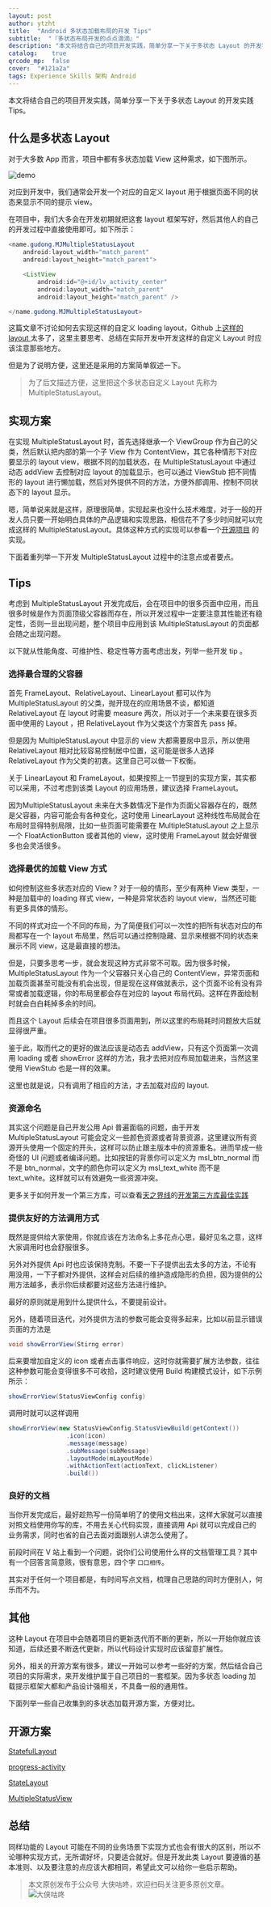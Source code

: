 ```yaml
---
layout: post
author: ytzht
title:  "Android 多状态加载布局的开发 Tips"
subtitle:  "『多状态布局开发的点点滴滴』"
description: "本文将结合自己的项目开发实践，简单分享一下关于多状态 Layout 的开发实践 Tips。"
catalog:    true
qrcode_mp:  false
cover:  "#121a2a"
tags: Experience Skills 架构 Android 
---
```


本文将结合自己的项目开发实践，简单分享一下关于多状态 Layout 的开发实践 Tips。

## 什么是多状态 Layout

对于大多数 App 而言，项目中都有多状态加载 View 这种需求，如下图所示。

![demo](http://7xr9gx.com1.z0.glb.clouddn.com/loading_status.png)

对应到开发中，我们通常会开发一个对应的自定义 layout 用于根据页面不同的状态来显示不同的提示 view。

在项目中，我们大多会在开发初期就把这套 layout 框架写好，然后其他人的自己的开发过程中直接使用即可。如下所示：

```java
<name.gudong.MJMultipleStatusLayout
    android:layout_width="match_parent"
    android:layout_height="match_parent">

    <ListView
        android:id="@+id/lv_activity_center"
        android:layout_width="match_parent"
        android:layout_height="match_parent" />

</name.gudong.MJMultipleStatusLayout>
```

这篇文章不讨论如何去实现这样的自定义 loading layout，Github 上[这样的 layout ](#开源方案)太多了，这里主要思考、总结在实际开发中开发这样的自定义 Layout 时应该注意那些地方。

但是为了说明方便，这里还是采用的方案简单叙述一下。

>为了后文描述方便，这里把这个多状态自定义 Layout 先称为 MultipleStatusLayout。

## 实现方案

在实现 MultipleStatusLayout  时，首先选择继承一个 ViewGroup 作为自己的父类，然后默认把内部的第一个子 View 作为 ContentView，其它各种情形下对应要显示的 layout view，根据不同的加载状态，在 MultipleStatusLayout 中通过动态 addView 去控制对应 layout 的加载显示，也可以通过 ViewStub 把不同情形的 layout 进行懒加载，然后对外提供不同的方法，方便外部调用、控制不同状态下的 layout 显示。

嗯，简单说来就是这样，原理很简单，实现起来也没什么技术难度，对于一般的开发人员只要一开始明白具体的产品逻辑和实现思路，相信花不了多少时间就可以完成这样的 MultipleStatusLayout。具体这种方式的实现可以参看一个[开源项目](https://github.com/qyxxjd/MultipleStatusView/blob/master/multiple-status-view/src/main/java/com/classic/common/MultipleStatusView.java) 的实现。

下面着重列举一下开发 MultipleStatusLayout 过程中的注意点或者要点。

## Tips 

考虑到 MultipleStatusLayout  开发完成后，会在项目中的很多页面中应用，而且很多时候是作为页面顶级父容器而存在，所以开发过程中一定要注意其性能还有稳定性，否则一旦出现问题，整个项目中应用到该 MultipleStatusLayout  的页面都会随之出现问题。

以下就从性能角度、可维护性、稳定性等方面考虑出发，列举一些开发 tip 。

### 选择最合理的父容器

首先 FrameLayout、RelativeLayout、LinearLayout 都可以作为 MultipleStatusLayout  的父类，抛开现在的应用场景不谈，都知道 RelativeLayout 在 layout 时需要 measure 两次，所以对于一个未来要在很多页面中使用的 Layout ，把 RelativeLayout 作为父类这个方案首先 pass 掉。

但是因为 MultipleStatusLayout 中显示的 view 大都需要居中显示，所以使用 RelativeLayout 相对比较容易控制居中位置，这可能是很多人选择 RelativeLayout  作为父类的初衷。这里自己可以做一下权衡。

关于 LinearLayout 和 FrameLayout，如果按照上一节提到的实现方案，其实都可以采用，不过考虑到该类 Layout 的应用场景，建议选择 FrameLayout。

因为MultipleStatusLayout 未来在大多数情况下是作为页面父容器存在的，既然是父容器，内容可能会有各种变化，这时使用 LinearLayout  这种线性布局就会在布局时显得特别局限，比如一些页面可能需要在 MultipleStatusLayout 之上显示一个 FloatActionButton 或者其他的 view，这时使用 FrameLayout 就会好做很多也会灵活很多。

### 选择最优的加载 View 方式 

如何控制这些多状态对应的 View ? 对于一般的情形，至少有两种 View 类型，一种是加载中的 loading 样式 view，一种是异常状态的 layout view，当然还可能有更多具体的情形。

不同的样式对应一个不同的布局，为了简便我们可以一次性的把所有状态对应的布局都写在一个 layout 布局里，然后可以通过控制隐藏、显示来根据不同的状态来展示不同 view，这是最直接的想法。

但是，只要多思考一步，就会发现这种方式非常不可取。因为很多时候，MultipleStatusLayout 作为一个父容器只关心自己的 ContentView，异常页面和加载页面甚至可能没有机会出现，但是现在这样做就表示，这个页面不论有没有异常或者加载逻辑，你的布局里都会存在对应的 layout 布局代码。这样在界面绘制时就会白白耗掉多余的时间。

而且这个 Layout 后续会在项目很多页面用到，所以这里的布局耗时问题放大后就显得很严重。

鉴于此，取而代之的更好的做法应该是动态去 addView，只有这个页面第一次调用 loading 或者 showError 这样的方法，我才去把对应布局加载进来，当然这里使用 ViewStub 也是一样的效果。

这里也就是说，只有调用了相应的方法，才去加载对应的 layout.

### 资源命名

其实这个问题是自己开发公用 Api 普遍面临的问题，由于开发 MultipleStatusLayout 可能会定义一些颜色资源或者背景资源，这里建议所有资源开头使用一个固定的开头，这样可以防止跟主版本中的资源重名。进而早成一些奇怪的 UI 问题或者编译问题。比如按钮的背景你可以定义为 msl_btn_normal 而不是 btn_normal，文字的颜色你可以定义为 msl_text_white 而不是 text_white。这样就可以有效避免一些资源冲突。

更多关于如何开发一个第三方库，可以查看[天之界线](https://github.com/tianzhijiexian/)的[开发第三方库最佳实践](http://www.jianshu.com/p/0aacd419cb7e)

### 提供友好的方法调用方式

既然是提供给大家使用，你就应该在方法命名上多花点心思，最好见名之意，这样大家调用时也会舒服很多。

另外对外提供 Api 时也应该保持克制。不要一下子提供出去太多的方法，不论有用没用，一下子都对外提供，这样会对后续的维护造成隐形的负担，因为提供的公用方法越多，表示你后续都要对这些方法进行维护。

最好的原则就是用到什么提供什么，不要提前设计。

另外，随着项目迭代，对外提供方法的参数可能会变得多起来，比如以前显示错误页面的方法是 

```java
void showErrorView(Stirng error) 
```

后来要增加自定义的 icon 或者点击事件响应，这时你就需要扩展方法参数，往往这种参数可能会变得很多不可收拾，这时建议使用 Build 构建模式设计，如下示例所示：

```java
showErrorView(StatusViewConfig config) 
```

调用时就可以这样调用

```java
showErrorView(new StatusViewConfig.StatusViewBuild(getContext())
                .icon(icon)
                .message(message)
                .subMessage(subMessage)
                .layoutMode(mLayoutMode)
                .withActionText(actionText, clickListener)
                .build())
```

### 良好的文档

当你开发完成后，最好趁热写一份简单明了的使用文档出来，这样大家就可以直接对照文档使用你写的库，不用去关心代码实现，直接调用 Api 就可以完成自己的业务需求，同时也省的自己去面对面跟别人讲怎么使用了。

前段时间在 V 站上看到一个问题，说你们公司使用什么样的文档管理工具？其中有一个回答言简意赅，很有意思，四个字 `口口相传`。

其实对于任何一个项目都是，有时间写点文档，梳理自己思路的同时方便别人，何乐而不为。

## 其他

这种 Layout 在项目中会随着项目的更新迭代而不断的更新，所以一开始你就应该知道，后续还要不断迭代更新，所以代码设计实现时应该留意扩展性。

另外，相关的开源方案有很多，建议一开始可以参考一些好的方案，然后结合自己项目的实际需求，来开发维护属于自己项目的一套框架。因为多状态 loading 加载提示框架大都和产品设计强相关，不具备一般的通用性。

下面列举一些自己收集到的多状态加载开源方案，方便对比。

## 开源方案

[StatefulLayout](https://github.com/gturedi/StatefulLayout)

[progress-activity](https://github.com/vlonjatg/progress-activity)

[StateLayout](https://github.com/lufficc/StateLayout)

[MultipleStatusView](https://github.com/qyxxjd/MultipleStatusView)

## 总结

同样功能的 Layout 可能在不同的业务场景下实现方式也会有很大的区别，所以不论哪种实现方式，无所谓好坏，只要适合就好。但是开发此类 Layout 要遵循的基本准则、以及要注意的点应该大都相同，希望此文可以给你一些启示帮助。

> 本文原创发布于公众号 大侠咕咚，欢迎扫码关注更多原创文章。
> ![大侠咕咚](http://upload-images.jianshu.io/upload_images/588640-20fdcda8075edb5d.jpg?imageMogr2/auto-orient/strip%7CimageView2/2/w/1240)



